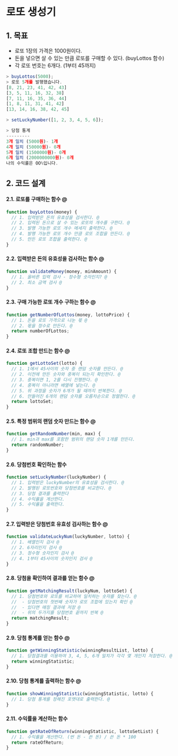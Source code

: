 로또 생성기
===
## 1. 목표
* 로또 1장의 가격은 1000원이다.
* 돈을 넣으면 살 수 있는 만큼 로또를 구매할 수 있다. (buyLottos 함수)
* 각 로또 번호는 6개다. (1부터 45까지)
```javascript
> buyLottos(5000); 
> 로또 5개를 발행했습니다.
[8, 21, 23, 41, 42, 43]
[3, 5, 11, 16, 32, 38]
[7, 11, 16, 35, 36, 44]
[1, 8, 11, 31, 41, 42]
[13, 14, 16, 38, 42, 45]

> setLuckyNumber([1, 2, 3, 4, 5, 6]);

> 당첨 통계
---------
3개 일치 (5000원)- 1개
4개 일치 (50000원)- 0개
5개 일치 (1500000원)- 0개
6개 일치 (2000000000원)- 0개
나의 수익률은 OO%입니다.
```

## 2. 코드 설계

#### 2.1. 로또를 구매하는 함수 @
```javascript
function buyLottos(money) {
  // 1. 입력받은 돈의 유효성을 검사한다. @
  // 2. 입력된 돈으로 살 수 있는 로또의 개수를 구한다. @
  // 3. 발행 가능한 로또 개수 메세지 출력한다. @
  // 4. 발행 가능한 로또 개수 만큼 로또 조합을 만든다. @
  // 5. 만든 로또 조합을 출력한다. @
}
```

#### 2.2. 입력받은 돈의 유효성을 검사하는 함수 @
```javascript
function validateMoney(money, minAmount) {
  // 1. 올바른 입력 검사 - 정수형 숫자인지? @
  // 2. 최소 금액 검사 @
}
```

#### 2.3. 구매 가능한 로또 개수 구하는 함수 @
```javascript
function getNumberOfLottos(money, lottoPrice) {
  // 1. 돈을 로또 가격으로 나눈 몫 @
  // 2. 몫을 정수로 만든다. @
  return numberOfLottos;
}
```

#### 2.4. 로또 조합 만드는 함수 @
```javascript
function getLottoSet(lotto) {
  // 1. 1에서 45사이의 숫자 중 랜덤 숫자를 만든다. @
  // 2. 이전에 만든 숫자와 중복이 되는지 확인한다. @
  // 3. 중복이면 1, 2를 다시 진행한다. @
  // 4. 중복이 아니라면 배열에 넣는다. @
  // 5. 위 과정을 숫자가 6개가 될 때까지 반복한다. @
  // 6. 만들어진 6개의 랜덤 숫자를 오름차순으로 정렬한다. @
  return lottoSet;
}
```

#### 2.5. 특정 범위의 랜덤 숫자 만드는 함수 @
```javascript
function getRandomNumber(min, max) {
  // 1. min과 max를 포함한 범위의 랜덤 숫자 1개를 만든다.
  return randomNumber;
}
```

#### 2.6. 당첨번호 확인하는 함수
```javascript
function setLuckyNumber(luckyNumber) {
  // 1. 입력받은 luckyNumber의 유효성을 검사한다. @
  // 2. 발행된 로또번호와 당첨번호를 비교한다. @
  // 3. 당첨 결과를 출력한다
  // 4. 수익률을 계산한다.
  // 5. 수익률을 출력한다.
}
```

#### 2.7. 입력받은 당첨번호 유효성 검사하는 함수 @
```javascript
function validateLuckyNum(luckyNumber, lotto) {
  // 1. 배열인지 검사 @
  // 2. 6자리인지 검사 @
  // 3. 정수형 숫자인지 검사 @
  // 4. 1부터 45사이의 숫자인지 검사 @
}
```

#### 2.8. 당첨을 확인하여 결과를 얻는 함수 @
```javascript
function getMatchingResult(luckyNum, lottoSet) {
  // 1. 당첨번호와 로또를 비교하여 일치하는 숫자를 찾는다. @
  //  - 당첨번호의 첫번째 숫자가 로또 조합에 있는지 확인 @
  //  - 있다면 매칭 결과에 저장 @
  //  - 위의 두가지를 당첨번호 끝까지 반복 @
  return matchingResult;
}
```

#### 2.9. 당첨 통계를 얻는 함수 @
```javascript
function getWinningStatistic(winningResultList, lotto) {
  // 1. 당첨결과를 이용하여 3, 4, 5, 6개 일치가 각각 몇 개인지 저장한다. @
  return winningStatistic;
}
```

#### 2.10. 당첨 통계를 출력하는 함수 @
```javascript
function showWinningStatistic(winningStatistic, lotto) {
  // 1. 당첨 통계를 정해진 포맷대로 출력한다. @
}
```

#### 2.11. 수익률을 계산하는 함수
```javascript
function getRateOfReturn(winningStatistic, lottoSetList) {
  // 1. 수익률을 계산한다. (번 돈 - 쓴 돈) / 쓴 돈 * 100
  return rateOfReturn;
}
```
